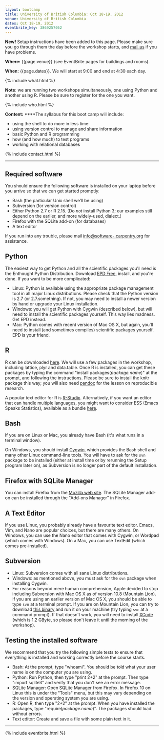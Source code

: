 ```yaml
---
layout: bootcamp
title: University of British Columbia: Oct 18-19, 2012
venue: University of British Columbia
dates: Oct 18-19, 2012
eventbrite_key: 3869257052
---
```

**New!** Setup instructions have been added to this page. Please make sure you go through them the day before the workshop starts, and [mail us](mailto:info@software-carpentry.org) if you have problems.

**Where:** {{page.venue}} (see EventBrite pages for buildings and rooms).

**When:** {{page.dates}}. We will start at 9:00 and end at 4:30 each day.

{% include what.html %}

**Note:** we are running two workshops simultaneously, one using Python and another using R. Please be sure to register for the one you want.

{% include who.html %}

**Content:** ****The syllabus for this boot camp will include:

  * using the shell to do more in less time
  * using version control to manage and share information
  * basic Python and R programming
  * how (and how much) to test programs
  * working with relational databases

{% include contact.html %}

* * *

## Required software

You should ensure the following software is installed on your laptop before
you arrive so that we can get started promptly:

  * Bash (the particular Unix shell we'll be using)
  * Subversion (for version control)
  * Either Python 2.7 or R 2.15. (Do _not_ install Python 3; our examples still depend on the earlier, and more widely-used, dialect.)
  * Firefox with the SQLite add-on (for databases)
  * A text editor

If you run into any trouble, please mail [info@software-
carpentry.org](mailto:info@software-carpentry.org) for assistance.

## Python

The easiest way to get Python and all the scientific packages you'll need is
the Enthought Python Distribution. Download [EPD
Free](http://www.enthought.com/products/epd_free.php), install, and you're
done. If you want to be more complicated:

  * Linux: Python is available using the appropriate package management tool in all major Linux distributions. Please check that the Python version is 2.7 (or 2.7.something). If not, you may need to install a newer version by hand or upgrade your Linux installation.
  * Windows: you will get Python with Cygwin (described below), but will need to install the scientific packages yourself. This way lies madness. Get EPD instead.
  * Mac: Python comes with recent version of Mac OS X, but again, you'll need to install (and sometimes compiles) scientific packages yourself. EPD is your friend.

## R

R can be downloaded [here](http://cran.r-project.org/). We will use a few
packages in the workshop, including lattice, plyr and data.table. Once R is
installed, you can get these packages by typing the command
"install.packages(_package.name_)" at the prompt, and following the
instructions. Please be sure to install the knitr package this way; you will
also need [pandoc](http://johnmacfarlane.net/pandoc/) for the lesson on
reproducible research.

A popular text editor for R is [R-Studio](http://rstudio.org/). Alternatively,
if you want an editor that can handle multiple languages, you might want to
consider ESS (Emacs Speaks Statistics), available as a bundle
[here](http://vgoulet.act.ulaval.ca/en/emacs/).

## Bash

If you are on Linux or Mac, you already have Bash (it's what runs in a
terminal window).

On Windows, you should install [Cygwin](http://www.cygwin.com/), which
provides the Bash shell and many other Linux command-line tools. You will have
to ask for the `svn` package to be installed (either at install time or by
rerunning the Setup program later on), as Subversion is no longer part of the
default installation.

## Firefox with SQLite Manager

You can install Firefox from the [Mozilla web site](http://www.mozilla.org/).
The SQLite Manager add-on can be installed through the "Add-ons Manager" in
Firefox.

## A Text Editor

If you use Linux, you probably already have a favourite text editor. Emacs,
Vim, and Nano are popular choices, but there are many others. On Windows, you
can use the Nano editor that comes with Cygwin, or Wordpad (which comes with
Windows). On a Mac, you can use TextEdit (which comes pre-installed).

## Subversion

  * Linux: Subversion comes with all sane Linux distributions.
  * Windows: as mentioned above, you must ask for the `svn` package when installing Cygwin.
  * For reasons beyond mere human comprehension, Apple decided to stop including Subversion with Mac OS X as of version 10.8 (Mountain Lion). If you are using an earlier version of Mac OS X, you should be able to type `svn` at a terminal prompt. If you are on Mountain Lion, you can try to download [this binary](http://software-carpentry.org/svn) and run it on your machine (try typing `svn` at a command prompt). If that doesn't work, you will need to install [XCode](https://developer.apple.com/xcode/) (which is 1.2 GByte, so please don't leave it until the morning of the workshop).

## Testing the installed software

We recommend that you try the following simple tests to ensure that everything
is installed and working correctly before the course starts.

  * Bash: At the prompt, type "whoami". You should be told what your user name is on the computer you are using.
  * Python: Run Python, then type "print 2+2" at the prompt. Then type "import sqlite3" and verify that you don't see an error message.
  * SQLite Manager: Open SQLite Manager from Firefox. In Firefox 10 on Linux this is under the "Tools" menu, but this may vary depending on the version and operating system you are using.
  * R: Open R, then type "2+2" at the prompt. When you have installed the packages, type "require(_package.name_)". The packages should load without errors.
  * Text editor: Create and save a file with some plain text in it.

* * *

{% include eventbrite.html %}
